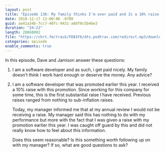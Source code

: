 ```yaml
---
layout: post
title: "Episode 136: My family thinks I'm over paid and Is a 10% raise good"
date: 2018-12-17 12:00:00 -0700
guid: ae41a34b-7cc7-40fc-9431-a68f0c5b46e3
duration: "24:22"
length: 20860002
file: "https://chrt.fm/track/FD81F6/dts.podtrac.com/redirect.mp3/download.softskills.audio/sse-136.mp3"
categories: episode
enable_comments: true
---
```


In this episode, Dave and Jamison answer these questions:

1. I am a software developer and as such, i get paid nicely. My family doesn't think I work hard enough or deserve the money. Any advice?


2. I am a software developer that was promoted earlier this year. I received a 10% raise with this promotion. Since working for this company for some time, this is the first substantial raise I have received. Previous raises ranged from nothing to sub-inflation raises.
   
   Today, my manager informed me that at my annual review I would not be receiving a raise. My manager said this has nothing to do with my performance but more with the fact that I was given a raise with my promotion earlier this year. I was caught off guard by this and did not really know how to feel about this information.
   
   Does this seem reasonable? Is this something worth following up on with my manager? If so, what are good questions to ask?
